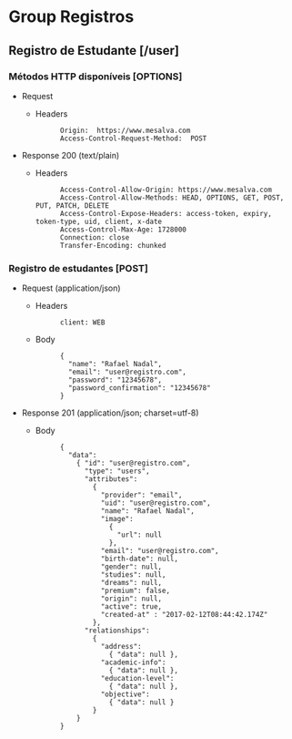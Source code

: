 # Group Registros

## Registro de Estudante [/user]
### Métodos HTTP disponíveis [OPTIONS]

+ Request

    + Headers

                Origin:  https://www.mesalva.com
                Access-Control-Request-Method:  POST


+ Response 200 (text/plain)

    + Headers

                Access-Control-Allow-Origin: https://www.mesalva.com
                Access-Control-Allow-Methods: HEAD, OPTIONS, GET, POST, PUT, PATCH, DELETE
                Access-Control-Expose-Headers: access-token, expiry, token-type, uid, client, x-date
                Access-Control-Max-Age: 1728000
                Connection: close
                Transfer-Encoding: chunked


### Registro de estudantes [POST]

+ Request (application/json)
    + Headers

                client: WEB

    + Body

                {
                  "name": "Rafael Nadal",
                  "email": "user@registro.com",
                  "password": "12345678",
                  "password_confirmation": "12345678"
                }

+ Response 201 (application/json; charset=utf-8)
    + Body

                {
                  "data":
                    { "id": "user@registro.com",
                      "type": "users",
                      "attributes":
                        {
                          "provider": "email",
                          "uid": "user@registro.com",
                          "name": "Rafael Nadal",
                          "image":
                            {
                              "url": null
                            },
                          "email": "user@registro.com",
                          "birth-date": null,
                          "gender": null,
                          "studies": null,
                          "dreams": null,
                          "premium": false,
                          "origin": null,
                          "active": true,
                          "created-at" : "2017-02-12T08:44:42.174Z"
                        },
                      "relationships":
                        {
                          "address":
                            { "data": null },
                          "academic-info":
                            { "data": null },
                          "education-level":
                            { "data": null },
                          "objective":
                            { "data": null }
                        }
                    }
                }
